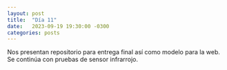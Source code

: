 ```yaml
---
layout: post
title:  "Día 11"
date:   2023-09-19 19:30:00 -0300
categories: posts
---
```


Nos presentan repositorio para entrega final así como modelo para la web. Se continúa con pruebas de sensor infrarrojo.
